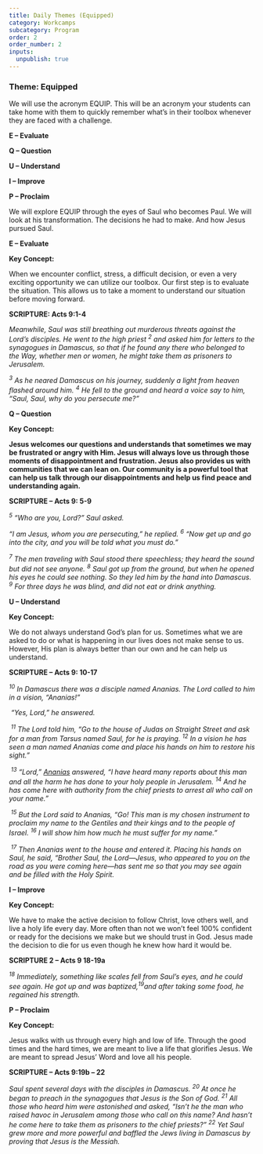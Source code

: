 ```yaml
---
title: Daily Themes (Equipped)
category: Workcamps
subcategory: Program
order: 2
order_number: 2
inputs:
  unpublish: true
---
```

### **Theme: Equipped**

We will use the acronym EQUIP. This will be an acronym your students can take home with them to quickly remember what’s in their toolbox whenever they are faced with a challenge.

**E – Evaluate**

**Q – Question**

**U – Understand**

**I – Improve**

**P – Proclaim**

We will explore EQUIP through the eyes of Saul who becomes Paul. We will look at his transformation. The decisions he had to make. And how Jesus pursued Saul.

**E – Evaluate**

**Key Concept:**

When we encounter conflict, stress, a difficult decision, or even a very exciting opportunity we can utilize our toolbox. Our first step is to evaluate the situation. This allows us to take a moment to understand our situation before moving forward.

**SCRIPTURE: Acts 9:1-4**

*Meanwhile, Saul was still breathing out murderous threats against the Lord’s disciples. He went to the high priest <sup>2</sup> and asked him for letters to the synagogues in Damascus, so that if he found any there who belonged to the Way, whether men or women, he might take them as prisoners to Jerusalem.*

*<sup>3</sup> As he neared Damascus on his journey, suddenly a light from heaven flashed around him. <sup>4</sup> He fell to the ground and heard a voice say to him, “Saul, Saul, why do you persecute me?”*

**Q – Question**

**Key Concept:**

**Jesus welcomes our questions and understands that sometimes we may be frustrated or angry with Him. Jesus will always love us through those moments of disappointment and frustration. Jesus also provides us with communities that we can lean on. Our community is a powerful tool that can help us talk through our disappointments and help us find peace and understanding again.**

**SCRIPTURE – Acts 9: 5-9**

*<sup>5</sup> “Who are you, Lord?” Saul asked.*

*“I am Jesus, whom you are persecuting,” he replied. <sup>6</sup> “Now get up and go into the city, and you will be told what you must do.”*

*<sup>7</sup> The men traveling with Saul stood there speechless; they heard the sound but did not see anyone. <sup>8</sup> Saul got up from the ground, but when he opened his eyes he could see nothing. So they led him by the hand into Damascus. <sup>9</sup> For three days he was blind, and did not eat or drink anything.*

**U – Understand**

**Key Concept:**

We do not always understand God’s plan for us. Sometimes what we are asked to do or what is happening in our lives does not make sense to us. However, His plan is always better than our own and he can help us understand.

**SCRIPTURE – Acts 9: 10-17**

*<sup>10</sup> In Damascus there was a disciple named Ananias. The Lord called to him in a vision, “Ananias!”*

&nbsp;*“Yes, Lord,” he answered.*

&nbsp;*<sup>11</sup> The Lord told him, “Go to the house of Judas on Straight Street and ask for a man from Tarsus named Saul, for he is praying. <sup>12</sup> In a vision he has seen a man named Ananias come and place his hands on him to restore his sight.”*

&nbsp;*<sup>13</sup> “Lord,”* [*Ananias*]() *answered, “I have heard many reports about this man and all the harm he has done to your holy people in Jerusalem. <sup>14</sup> And he has come here with authority from the chief priests to arrest all who call on your name.”*

&nbsp;*<sup>15</sup> But the Lord said to Ananias, “Go! This man is my chosen instrument to proclaim my name to the Gentiles and their kings and to the people of Israel. <sup>16</sup> I will show him how much he must suffer for my name.”*

&nbsp;*<sup>17</sup> Then Ananias went to the house and entered it. Placing his hands on Saul, he said, “Brother Saul, the Lord—Jesus, who appeared to you on the road as you were coming here—has sent me so that you may see again and be filled with the Holy Spirit.*

**I – Improve**

**Key Concept:**

We have to make the active decision to follow Christ, love others well, and live a holy life every day. More often than not we won’t feel 100% confident or ready for the decisions we make but we should trust in God. Jesus made the decision to die for us even though he knew how hard it would be.

**SCRIPTURE 2 – Acts 9 18-19a**

*<sup>18</sup> Immediately, something like scales fell from Saul’s eyes, and he could see again. He got up and was baptized,<sup>19</sup>and after taking some food, he regained his strength.*

**P – Proclaim**

**Key Concept:**

Jesus walks with us through every high and low of life. Through the good times and the hard times, we are meant to live a life that glorifies Jesus. We are meant to spread Jesus’ Word and love all his people.

**SCRIPTURE – Acts 9:19b – 22**

*Saul spent several days with the disciples in Damascus. <sup>20</sup> At once he began to preach in the synagogues that Jesus is the Son of God. <sup>21</sup> All those who heard him were astonished and asked, “Isn’t he the man who raised havoc in Jerusalem among those who call on this name? And hasn’t he come here to take them as prisoners to the chief priests?” <sup>22</sup> Yet Saul grew more and more powerful and baffled the Jews living in Damascus by proving that Jesus is the Messiah.*

&nbsp;